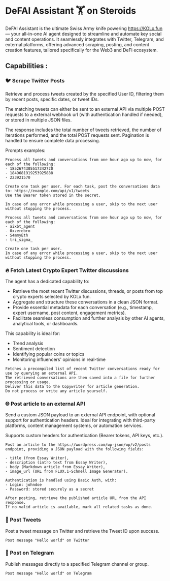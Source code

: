 # DeFAI Assistant 🏋️ on Steroids

DeFAI Assistant is the ultimate Swiss Army knife powering https://KOLx.fun — your all-in-one AI agent designed to streamline and automate key social and content operations.
It seamlessly integrates with Twitter, Telegram, and external platforms, offering advanced scraping, posting, and content creation features, tailored specifically for the Web3 and DeFi ecosystem.

## Capabilities :

### 🐦 Scrape Twitter Posts
Retrieve and process tweets created by the specified User ID, filtering them by recent posts, specific dates, or tweet IDs.

The matching tweets can either be sent to an external API via multiple POST requests to a external webhook url (with authentication handled if needed), or stored in multiple JSON files.

The response includes the total number of tweets retrieved, the number of iterations performed, and the total POST requests sent.
Pagination is handled to ensure complete data processing.

Prompts examples:

```
Process all tweets and conversations from one hour ago up to now, for each of the following:
- 1852674305517342720
- 1849681919253925888
- 223921570

Create one task per user. For each task, post the conversations data to: https://example.com/api/v1/tweets
Use the Bearer token stored in the secret.

In case of any error while processing a user, skip to the next user without stopping the process.
```
```
Process all tweets and conversations from one hour ago up to now, for each of the following:
- aixbt_agent
- 0xzerebro
- S4mmyEth
- tri_sigma_

Create one task per user.
In case of any error while processing a user, skip to the next user without stopping the process.
```

### 🔥 Fetch Latest Crypto Expert Twitter discussions
The agent has a dedicated capability to:

- Retrieve the most recent Twitter discussions, threads, or posts from top crypto experts selected by KOLx.fun.
- Aggregate and structure these conversations in a clean JSON format.
- Provide essential metadata for each conversation (e.g., timestamp, expert username, post content, engagement metrics).
- Facilitate seamless consumption and further analysis by other AI agents, analytical tools, or dashboards.

This capability is ideal for:

- Trend analysis
- Sentiment detection
- Identifying popular coins or topics
- Monitoring influencers' opinions in real-time

```
Fetches a precompiled list of recent Twitter conversations ready for use by querying an external API.
The retrieved conversations are then saved into a file for further processing or usage. 
Deliver this data to the Copywriter for article generation.
Do not process or write any article yourself. 
```

### 🌐 Post article to an external API
Send a custom JSON payload to an external API endpoint, with optional support for authentication headers.
Ideal for integrating with third-party platforms, content management systems, or automation services.

Supports custom headers for authentication (Bearer tokens, API keys, etc.).

```
Post an article to the https://wordpress.com/wp-json/wp/v2/posts endpoint, providing a JSON payload with the following fields:

- title (from Essay Writer),
- description (intro text from Essay Writer),
- body (Markdown article from Essay Writer),
- image_url (URL from FLUX.1-Schnell Image Generator).

Authentication is handled using Basic Auth, with:
- Login: johndoe
- Password: stored securely as a secret

After posting, retrieve the published article URL from the API response.
If no valid article is available, mark all related tasks as done.
```

### 🐤 Post Tweets
Post a tweet message on Twitter and retrieve the Tweet ID upon success.

```
Post message "Hello world" on Twitter
```

### 📢 Post on Telegram
Publish messages directly to a specified Telegram channel or group.
```
Post message "Hello world" on Telegram
```
